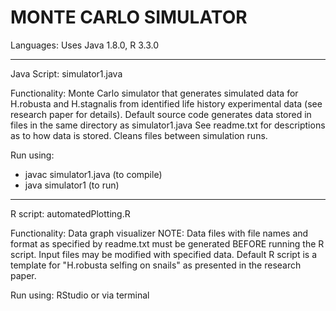 # MONTE CARLO SIMULATOR

Languages: 
Uses Java 1.8.0, R 3.3.0

-----------
Java Script: simulator1.java

Functionality: Monte Carlo simulator that generates simulated data for H.robusta and H.stagnalis from 
identified life history experimental data (see research paper for details).
Default source code generates data stored in files in the same directory as simulator1.java
See readme.txt for descriptions as to how data is stored. Cleans files between simulation runs. 

Run using:

* javac simulator1.java (to compile)
* java simulator1 (to run)

-----------

R script: automatedPlotting.R

Functionality: Data graph visualizer 
NOTE: Data files with file names and format as specified by readme.txt
must be generated BEFORE running the R script. Input files may be modified with 
specified data.
Default R script is a template for "H.robusta selfing on snails" as 
presented in the research paper. 

Run using:
	RStudio or via terminal




